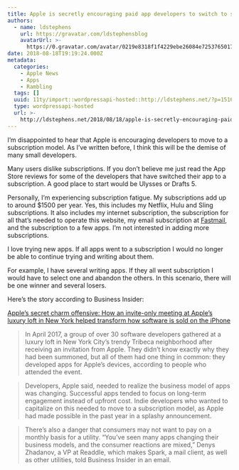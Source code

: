 ```yaml
---
title: Apple is secretly encouraging paid app developers to switch to subscription
authors:
  - name: ldstephens
    url: https://gravatar.com/ldstephensblog
    avatarUrl: >-
      https://0.gravatar.com/avatar/0219e8318f1f4229ebe26084e7253765017f43ca0c631be37dc6d0b8ad6e40a4?s=96&d=identicon&r=G
date: 2018-08-18T19:19:24.000Z
metadata:
  categories:
    - Apple News
    - Apps
    - Rambling
  tags: []
  uuid: 11ty/import::wordpressapi-hosted::http://ldstephens.net/?p=1516
  type: wordpressapi-hosted
  url: >-
    http://ldstephens.net/2018/08/18/apple-is-secretly-encouraging-paid-app-developers-to-switch-to-subscription/
---
```

I’m disappointed to hear that Apple is encouraging developers to move to a subscription model. As I’ve written before, I think this will be the demise of many small developers.

Many users dislike subscriptions. If you don’t believe me just read the App Store reviews for some of the developers that have switched their app to a subscription. A good place to start would be Ulysses or Drafts 5.

Personally, I’m experiencing subscription fatigue. My subscriptions add up to around $1500 per year. Yes, this includes my Netflix, Hulu and Sling subscriptions. It also includes my internet subscription, the subscription for all that’s needed to operate this website, my email subscription at [Fastmail](https://www.fastmail.com/?STKI=14726057), and the subscription to a few apps. I’m not interested in adding more subscriptions.

I love trying new apps. If all apps went to a subscription I would no longer be able to continue trying and writing about them.

For example, I have several writing apps. If they all went subscription I would have to select one and abandon the others. In this scenario, there will be one winner and several losers.

Here’s the story according to Business Insider:

[Apple’s secret charm offensive: How an invite-only meeting at Apple’s luxury loft in New York helped transform how software is sold on the iPhone](https://www.businessinsider.com/apple-secret-meeting-developers-new-york-subscriptions-app-store-2018-7)

> In April 2017, a group of over 30 software developers gathered at a luxury loft in New York City’s trendy Tribeca neighborhood after receiving an invitation from Apple. They didn’t know exactly why they had been summoned, but all of them had one thing in common: they developed apps for Apple’s devices, according to people who attended the event.

> Developers, Apple said, needed to realize the business model of apps was changing. Successful apps tended to focus on long-term engagement instead of upfront cost. Indie developers who wanted to capitalize on this needed to move to a subscription model, as Apple had made possible in the past year in a splashy announcement.

> There’s also a danger that consumers may not want to pay on a monthly basis for a utility. “You’ve seen many apps changing their business models, and the consumer reactions are mixed,” Denys Zhadanov, a VP at Readdle, which makes Spark, a mail client, as well as other utilities, told Business Insider in an email.